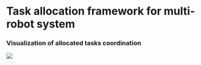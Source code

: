 # Task allocation framework for multi-robot system


### Visualization of allocated tasks coordination 
![](https://github.com/mzembron/mrs_tasks/blob/master/mrs_main/photos/video/task_coordination.gif)
